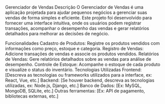 Gerenciador de Vendas
Descrição
O Gerenciador de Vendas é uma aplicação projetada para ajudar pequenos negócios a gerenciar suas vendas de forma simples e eficiente. Este projeto foi desenvolvido para fornecer uma interface intuitiva, onde os usuários podem registrar transações, acompanhar o desempenho das vendas e gerar relatórios detalhados para melhorar as decisões de negócio.

Funcionalidades
Cadastro de Produtos: Registre os produtos vendidos com informações como preço, estoque e categoria.
Registro de Vendas: Adicione transações de vendas e associe os produtos vendidos.
Relatórios de Vendas: Gere relatórios detalhados sobre as vendas para análise de desempenho.
Controle de Estoque: Acompanhe o estoque de cada produto e visualize o status do inventário.
Tecnologias Utilizadas
Frontend: [Descreva as tecnologias ou frameworks utilizados para a interface, ex: React, Vue, etc.]
Backend: [Se houver backend, descreva as tecnologias utilizadas, ex: Node.js, Django, etc.]
Banco de Dados: [Ex: MySQL, MongoDB, SQLite, etc.]
Outras ferramentas: [Ex: API de pagamento, bibliotecas externas, etc.]
